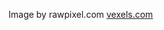 Image by rawpixel.com
<a target="_blank" href="https://www.vexels.com/png-svg/preview/226779/meteor-coronavirus-illustration">
      vexels.com
      </a>